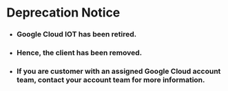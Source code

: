 # Deprecation Notice

* <h3>Google Cloud IOT has been retired.

* <h3>Hence, the client has been removed.

* <h3>If you are customer with an assigned Google Cloud account team, contact your account team for more information.</h3>
